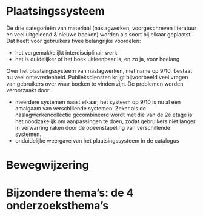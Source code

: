 # Plaatsingssysteem #

De drie categorieën van materiaal (naslagwerken, voorgeschreven literatuur en veel uitgeleend & nieuwe boeken) worden als soort bij elkaar geplaatst. Dat heeft voor gebruikers twee belangrijke voordelen:

* het vergemakkelijkt interdisciplinair werk
* het is duidelijker of het boek uitleenbaar is, en zo ja, voor hoelang

Over het plaatsingssysteem van naslagwerken, met name op 9/10, bestaat nu veel ontevredenheid. Publieksdiensten krijgt bijvoorbeeld veel vragen van gebruikers over waar boeken te vinden zijn. De problemen worden veroorzaakt door:

* meerdere systemen naast elkaar; het systeem op 9/10 is nu al een amalgaam van verschillende systemen. Zeker als de naslagwerkencollectie gecombineerd wordt met die van de 2e etage is het noodzakelijk om aanpassingen te doen, zodat gebruikers niet langer in verwarring raken door de opeenstapeling van verschillende systemen. 
* onduidelijke weergave van het plaatsingssysteem in de catalogus



# Bewegwijzering #

# Bijzondere thema’s: de 4 onderzoeksthema’s #
